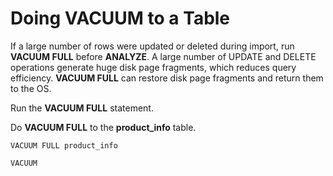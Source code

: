 # Doing VACUUM to a Table<a name="EN-US_TOPIC_0242370297"></a>

If a large number of rows were updated or deleted during import, run  **VACUUM FULL**  before  **ANALYZE**. A large number of UPDATE and DELETE operations generate huge disk page fragments, which reduces query efficiency.  **VACUUM FULL**  can restore disk page fragments and return them to the OS.

Run the  **VACUUM FULL**  statement.

Do  **VACUUM FULL**  to the  **product\_info**  table.

```
VACUUM FULL product_info
```

```
VACUUM
```


